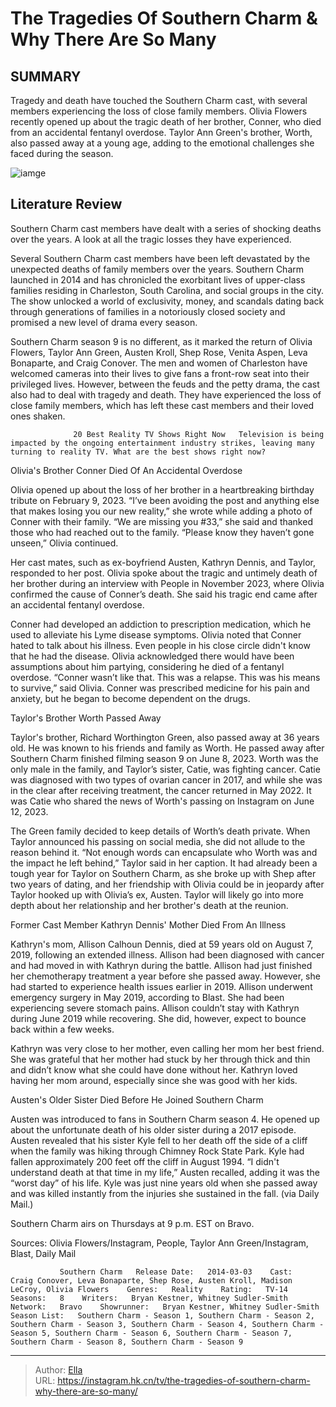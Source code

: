 # The Tragedies Of Southern Charm &amp; Why There Are So Many


## SUMMARY 



  Tragedy and death have touched the Southern Charm cast, with several members experiencing the loss of close family members.   Olivia Flowers recently opened up about the tragic death of her brother, Conner, who died from an accidental fentanyl overdose.   Taylor Ann Green&#39;s brother, Worth, also passed away at a young age, adding to the emotional challenges she faced during the season.  

![iamge](https://static1.srcdn.com/wordpress/wp-content/uploads/2023/11/the-tragedies-of-southern-charm-why-there-are-so-many.jpg)

## Literature Review
Southern Charm cast members have dealt with a series of shocking deaths over the years. A look at all the tragic losses they have experienced. 




Several Southern Charm cast members have been left devastated by the unexpected deaths of family members over the years. Southern Charm launched in 2014 and has chronicled the exorbitant lives of upper-class families residing in Charleston, South Carolina, and social groups in the city. The show unlocked a world of exclusivity, money, and scandals dating back through generations of families in a notoriously closed society and promised a new level of drama every season. 




Southern Charm season 9 is no different, as it marked the return of Olivia Flowers, Taylor Ann Green, Austen Kroll, Shep Rose, Venita Aspen, Leva Bonaparte, and Craig Conover. The men and women of Charleston have welcomed cameras into their lives to give fans a front-row seat into their privileged lives. However, between the feuds and the petty drama, the cast also had to deal with tragedy and death. They have experienced the loss of close family members, which has left these cast members and their loved ones shaken.

                  20 Best Reality TV Shows Right Now   Television is being impacted by the ongoing entertainment industry strikes, leaving many turning to reality TV. What are the best shows right now?    


 Olivia&#39;s Brother Conner Died Of An Accidental Overdose 

 




Olivia opened up about the loss of her brother in a heartbreaking birthday tribute on February 9, 2023. “I’ve been avoiding the post and anything else that makes losing you our new reality,” she wrote while adding a photo of Conner with their family. “We are missing you #33,” she said and thanked those who had reached out to the family. “Please know they haven’t gone unseen,” Olivia continued. 

Her cast mates, such as ex-boyfriend Austen, Kathryn Dennis, and Taylor, responded to her post. Olivia spoke about the tragic and untimely death of her brother during an interview with People in November 2023, where Olivia confirmed the cause of Conner’s death. She said his tragic end came after an accidental fentanyl overdose. 

Conner had developed an addiction to prescription medication, which he used to alleviate his Lyme disease symptoms. Olivia noted that Conner hated to talk about his illness. Even people in his close circle didn&#39;t know that he had the disease. Olivia acknowledged there would have been assumptions about him partying, considering he died of a fentanyl overdose. “Conner wasn’t like that. This was a relapse. This was his means to survive,” said Olivia. Conner was prescribed medicine for his pain and anxiety, but he began to become dependent on the drugs.






 Taylor&#39;s Brother Worth Passed Away 

 

Taylor&#39;s brother, Richard Worthington Green, also passed away at 36 years old. He was known to his friends and family as Worth. He passed away after Southern Charm finished filming season 9 on June 8, 2023. Worth was the only male in the family, and Taylor’s sister, Catie, was fighting cancer. Catie was diagnosed with two types of ovarian cancer in 2017, and while she was in the clear after receiving treatment, the cancer returned in May 2022. It was Catie who shared the news of Worth&#39;s passing on Instagram on June 12, 2023.

The Green family decided to keep details of Worth’s death private. When Taylor announced his passing on social media, she did not allude to the reason behind it. “Not enough words can encapsulate who Worth was and the impact he left behind,” Taylor said in her caption. It had already been a tough year for Taylor on Southern Charm, as she broke up with Shep after two years of dating, and her friendship with Olivia could be in jeopardy after Taylor hooked up with Olivia’s ex, Austen. Taylor will likely go into more depth about her relationship and her brother&#39;s death at the reunion.






 Former Cast Member Kathryn Dennis&#39; Mother Died From An Illness 
          

Kathryn&#39;s mom, Allison Calhoun Dennis, died at 59 years old on August 7, 2019, following an extended illness. Allison had been diagnosed with cancer and had moved in with Kathryn during the battle. Allison had just finished her chemotherapy treatment a year before she passed away. However, she had started to experience health issues earlier in 2019. Allison underwent emergency surgery in May 2019, according to Blast. She had been experiencing severe stomach pains. Allison couldn’t stay with Kathryn during June 2019 while recovering. She did, however, expect to bounce back within a few weeks.

Kathryn was very close to her mother, even calling her mom her best friend. She was grateful that her mother had stuck by her through thick and thin and didn’t know what she could have done without her. Kathryn loved having her mom around, especially since she was good with her kids.






 Austen&#39;s Older Sister Died Before He Joined Southern Charm 
          

Austen was introduced to fans in Southern Charm season 4. He opened up about the unfortunate death of his older sister during a 2017 episode. Austen revealed that his sister Kyle fell to her death off the side of a cliff when the family was hiking through Chimney Rock State Park. Kyle had fallen approximately 200 feet off the cliff in August 1994. “I didn&#39;t understand death at that time in my life,” Austen recalled, adding it was the “worst day” of his life. Kyle was just nine years old when she passed away and was killed instantly from the injuries she sustained in the fall. (via Daily Mail.) 



Southern Charm airs on Thursdays at 9 p.m. EST on Bravo.







Sources: Olivia Flowers/Instagram, People, Taylor Ann Green/Instagram, Blast, Daily Mail

               Southern Charm   Release Date:   2014-03-03    Cast:   Craig Conover, Leva Bonaparte, Shep Rose, Austen Kroll, Madison LeCroy, Olivia Flowers    Genres:   Reality    Rating:   TV-14    Seasons:   8    Writers:   Bryan Kestner, Whitney Sudler-Smith    Network:   Bravo    Showrunner:   Bryan Kestner, Whitney Sudler-Smith    Season List:   Southern Charm - Season 1, Southern Charm - Season 2, Southern Charm - Season 3, Southern Charm - Season 4, Southern Charm - Season 5, Southern Charm - Season 6, Southern Charm - Season 7, Southern Charm - Season 8, Southern Charm - Season 9      

---

> Author: [Ella](https://instagram.hk.cn/)  
> URL: https://instagram.hk.cn/tv/the-tragedies-of-southern-charm-why-there-are-so-many/  

